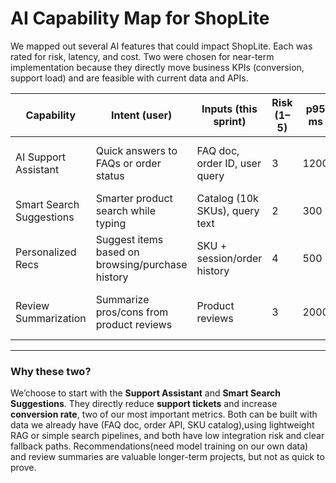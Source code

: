 # AI Capability Map for ShopLite

We mapped out several AI features that could impact ShopLite. Each was rated for risk, latency, and cost. Two were chosen for near-term implementation because they directly move business KPIs (conversion, support load) and are feasible with current data and APIs.

| Capability              | Intent (user)                               | Inputs (this sprint)            | Risk (1–5) | p95 ms | Est. cost/action | Fallback                    | Selected |
|--------------------------|----------------------------------------------|---------------------------------|------------|--------|------------------|-----------------------------|:-------:|
| AI Support Assistant     | Quick answers to FAQs or order status        | FAQ doc, order ID, user query   | 3          | 1200   | ~$0.018           | Link to FAQ + contact form  | yes |
| Smart Search Suggestions | Smarter product search while typing          | Catalog (10k SKUs), query text  | 2          | 300    | ~$0.009           | Standard DB lookup          | yes|
| Personalized Recs        | Suggest items based on browsing/purchase history | SKU + session/order history     | 4          | 500    | N/A (self-hosted model) | Show “popular items” widget | No  |
| Review Summarization     | Summarize pros/cons from product reviews     | Product reviews                 | 3          | 2000   | ~$0.020           | Show full review list       |  No |

---

### Why these two?
We’choose to start with the **Support Assistant** and **Smart Search Suggestions**. They directly reduce **support tickets** and increase **conversion rate**, two of our most important metrics. Both can be built with data we already have (FAQ doc, order API, SKU catalog),using lightweight RAG or simple search pipelines, and both have low integration risk and clear fallback paths. Recommendations(need model training on our own data) and review summaries are valuable longer-term projects, but not as quick to prove.
